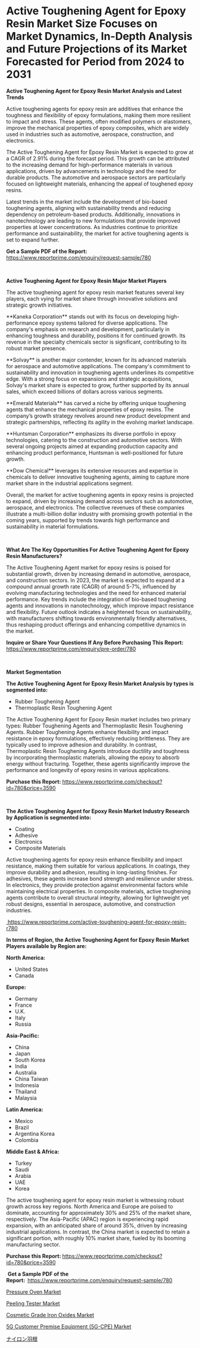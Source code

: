 <p><h1>Active Toughening Agent for Epoxy Resin Market Size Focuses on Market Dynamics, In-Depth Analysis and Future Projections of its Market Forecasted for Period from 2024 to 2031</h1></p><p><strong>Active Toughening Agent for Epoxy Resin Market Analysis and Latest Trends</strong></p>
<p><p>Active toughening agents for epoxy resin are additives that enhance the toughness and flexibility of epoxy formulations, making them more resilient to impact and stress. These agents, often modified polymers or elastomers, improve the mechanical properties of epoxy composites, which are widely used in industries such as automotive, aerospace, construction, and electronics.</p><p>The Active Toughening Agent for Epoxy Resin Market is expected to grow at a CAGR of 2.91% during the forecast period. This growth can be attributed to the increasing demand for high-performance materials in various applications, driven by advancements in technology and the need for durable products. The automotive and aerospace sectors are particularly focused on lightweight materials, enhancing the appeal of toughened epoxy resins.</p><p>Latest trends in the market include the development of bio-based toughening agents, aligning with sustainability trends and reducing dependency on petroleum-based products. Additionally, innovations in nanotechnology are leading to new formulations that provide improved properties at lower concentrations. As industries continue to prioritize performance and sustainability, the market for active toughening agents is set to expand further.</p></p>
<p><strong>Get a Sample PDF of the Report:&nbsp;</strong> <a href="https://www.reportprime.com/enquiry/request-sample/780">https://www.reportprime.com/enquiry/request-sample/780</a></p>
<p>&nbsp;</p>
<p><strong>Active Toughening Agent for Epoxy Resin Major Market Players</strong></p>
<p><p>The active toughening agent for epoxy resin market features several key players, each vying for market share through innovative solutions and strategic growth initiatives. </p><p>**Kaneka Corporation** stands out with its focus on developing high-performance epoxy systems tailored for diverse applications. The company's emphasis on research and development, particularly in enhancing toughness and durability, positions it for continued growth. Its revenue in the specialty chemicals sector is significant, contributing to its robust market presence.</p><p>**Solvay** is another major contender, known for its advanced materials for aerospace and automotive applications. The company's commitment to sustainability and innovation in toughening agents underlines its competitive edge. With a strong focus on expansions and strategic acquisitions, Solvay's market share is expected to grow, further supported by its annual sales, which exceed billions of dollars across various segments.</p><p>**Emerald Materials** has carved a niche by offering unique toughening agents that enhance the mechanical properties of epoxy resins. The company’s growth strategy revolves around new product development and strategic partnerships, reflecting its agility in the evolving market landscape.</p><p>**Huntsman Corporation** emphasizes its diverse portfolio in epoxy technologies, catering to the construction and automotive sectors. With several ongoing projects aimed at expanding production capacity and enhancing product performance, Huntsman is well-positioned for future growth.</p><p>**Dow Chemical** leverages its extensive resources and expertise in chemicals to deliver innovative toughening agents, aiming to capture more market share in the industrial applications segment.</p><p>Overall, the market for active toughening agents in epoxy resins is projected to expand, driven by increasing demand across sectors such as automotive, aerospace, and electronics. The collective revenues of these companies illustrate a multi-billion dollar industry with promising growth potential in the coming years, supported by trends towards high performance and sustainability in material formulations.</p></p>
<p>&nbsp;</p>
<p><strong>What Are The Key Opportunities For Active Toughening Agent for Epoxy Resin Manufacturers?</strong></p>
<p><p>The Active Toughening Agent market for epoxy resins is poised for substantial growth, driven by increasing demand in automotive, aerospace, and construction sectors. In 2023, the market is expected to expand at a compound annual growth rate (CAGR) of around 5-7%, influenced by evolving manufacturing technologies and the need for enhanced material performance. Key trends include the integration of bio-based toughening agents and innovations in nanotechnology, which improve impact resistance and flexibility. Future outlook indicates a heightened focus on sustainability, with manufacturers shifting towards environmentally friendly alternatives, thus reshaping product offerings and enhancing competitive dynamics in the market.</p></p>
<p><strong>Inquire or Share Your Questions If Any Before Purchasing This Report:</strong> <a href="https://www.reportprime.com/enquiry/pre-order/780">https://www.reportprime.com/enquiry/pre-order/780</a></p>
<p>&nbsp;</p>
<p><strong>Market Segmentation</strong></p>
<p><strong>The Active Toughening Agent for Epoxy Resin Market Analysis by types is segmented into:</strong></p>
<p><ul><li>Rubber Toughening Agent</li><li>Thermoplastic Resin Toughening Agent</li></ul></p>
<p><p>The Active Toughening Agent for Epoxy Resin market includes two primary types: Rubber Toughening Agents and Thermoplastic Resin Toughening Agents. Rubber Toughening Agents enhance flexibility and impact resistance in epoxy formulations, effectively reducing brittleness. They are typically used to improve adhesion and durability. In contrast, Thermoplastic Resin Toughening Agents introduce ductility and toughness by incorporating thermoplastic materials, allowing the epoxy to absorb energy without fracturing. Together, these agents significantly improve the performance and longevity of epoxy resins in various applications.</p></p>
<p><strong>Purchase this Report:&nbsp;</strong><a href="https://www.reportprime.com/checkout?id=780&price=3590">https://www.reportprime.com/checkout?id=780&price=3590</a></p>
<p>&nbsp;</p>
<p><strong>The Active Toughening Agent for Epoxy Resin Market Industry Research by Application is segmented into:</strong></p>
<p><ul><li>Coating</li><li>Adhesive</li><li>Electronics</li><li>Composite Materials</li></ul></p>
<p><p>Active toughening agents for epoxy resin enhance flexibility and impact resistance, making them suitable for various applications. In coatings, they improve durability and adhesion, resulting in long-lasting finishes. For adhesives, these agents increase bond strength and resilience under stress. In electronics, they provide protection against environmental factors while maintaining electrical properties. In composite materials, active toughening agents contribute to overall structural integrity, allowing for lightweight yet robust designs, essential in aerospace, automotive, and construction industries.</p></p>
<p><a href="https://www.reportprime.com/active-toughening-agent-for-epoxy-resin-r780">&nbsp;https://www.reportprime.com/active-toughening-agent-for-epoxy-resin-r780</a></p>
<p><strong>In terms of Region, the Active Toughening Agent for Epoxy Resin Market Players available by Region are:</strong></p>
<p>
    <p> <strong> North America: </strong>
        <ul>
            <li>United States</li>
            <li>Canada</li>
        </ul>
        </p> 
    <p> <strong> Europe: </strong>
        <ul>
            <li>Germany</li>
            <li>France</li>
            <li>U.K.</li>
            <li>Italy</li>
            <li>Russia</li>
        </ul>
        </p> 
    <p> <strong> Asia-Pacific: </strong>
        <ul>
            <li>China</li>
            <li>Japan</li>
            <li>South Korea</li>
            <li>India</li>
            <li>Australia</li>
            <li>China Taiwan</li>
            <li>Indonesia</li>
            <li>Thailand</li>
            <li>Malaysia</li>
        </ul>
        </p> 
    <p> <strong> Latin America: </strong>
        <ul>
            <li>Mexico</li>
            <li>Brazil</li>
            <li>Argentina Korea</li>
            <li>Colombia</li>
        </ul>
        </p> 
    <p> <strong> Middle East & Africa: </strong>
        <ul>
            <li>Turkey</li>
            <li>Saudi</li>
            <li>Arabia</li>
            <li>UAE</li>
            <li>Korea</li>
        </ul>
    </p>
    </p>
<p><p>The active toughening agent for epoxy resin market is witnessing robust growth across key regions. North America and Europe are poised to dominate, accounting for approximately 30% and 25% of the market share, respectively. The Asia-Pacific (APAC) region is experiencing rapid expansion, with an anticipated share of around 35%, driven by increasing industrial applications. In contrast, the China market is expected to retain a significant portion, with roughly 10% market share, fueled by its booming manufacturing sector.</p></p>
<p><strong>Purchase this Report: </strong><a href="https://www.reportprime.com/checkout?id=780&price=3590">https://www.reportprime.com/checkout?id=780&price=3590</a></p>
<p>&nbsp;<strong>Get a Sample PDF of the Report:&nbsp;&nbsp;</strong><a href="https://www.reportprime.com/enquiry/request-sample/780">https://www.reportprime.com/enquiry/request-sample/780</a></p>
<p><strong></strong></p>
<p><p><a href="https://medium.com/@williambatz1907/strategic-insights-into-global-pressure-oven-market-trends-2024-2031-covered-in-117-pages-e4d29357d142">Pressure Oven Market</a></p><p><a href="https://medium.com/@williambatz1907/peeling-tester-market-evolution-global-trends-and-regional-dynamics-2024-2031-f02da3ac49c5">Peeling Tester Market</a></p><p><a href="https://github.com/naodanhluon8/Market-Research-Report-List-1/blob/main/cosmetic-grade-iron-oxides-market.md">Cosmetic Grade Iron Oxides Market</a></p><p><a href="https://issuu.com/reportprime-2/docs/5g-customer-premise-equipment-5g-cp_b6de0c0030a969">5G Customer Premise Equipment (5G-CPE) Market</a></p><p><a href="https://medium.com/@leroystapc/%E3%83%8A%E3%82%A4%E3%83%AD%E3%83%B3%E3%82%B7%E3%83%A3%E3%83%88%E3%83%AB%E3%82%B3%E3%83%83%E3%82%AF%E5%B8%82%E5%A0%B4%E8%A6%8F%E6%A8%A1-%E6%88%90%E9%95%B7%E3%83%88%E3%83%AC%E3%83%B3%E3%83%89-%E7%B5%B1%E8%A8%88%E3%81%8A%E3%82%88%E3%81%B3%E4%BA%88%E6%B8%AC-2024%E5%B9%B4-2031%E5%B9%B4-40bf04715b84">ナイロン羽根</a></p></p>